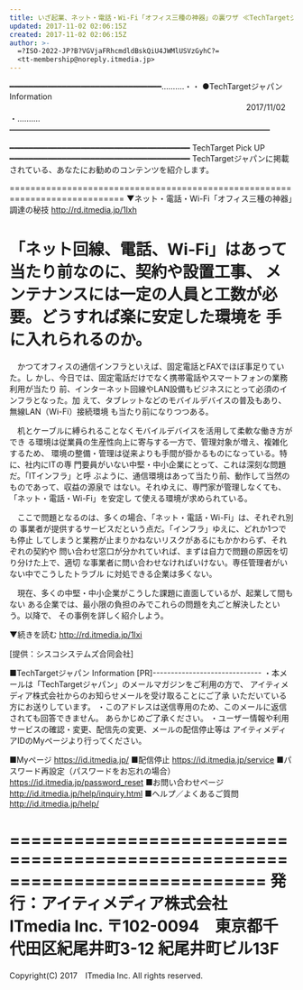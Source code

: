 ```yaml
---
title: いざ起業、ネット・電話・Wi-Fi「オフィス三種の神器」の裏ワザ ≪TechTargetジャパン Info≫
updated: 2017-11-02 02:06:15Z
created: 2017-11-02 02:06:15Z
author: >-
  =?ISO-2022-JP?B?VGVjaFRhcmdldBskQiU4JWMlUSVzGyhC?=
  <tt-membership@noreply.itmedia.jp>
---
```


━━━━━━━━━━━━━━━━━━━━━━━━━━━━━━━━……‥‥・・
●TechTargetジャパン Information
　　　　　　　　　　　　　　　　　　　　　　　　　　　　　　2017/11/02
・‥‥……━━━━━━━━━━━━━━━━━━━━━━━━━━━━━━━━━

━━━━━━━━━━━━━━━━━━━━━━━━━━━━━━━━━━━━━━
TechTarget Pick UP
━━━━━━━━━━━━━━━━━━━━━━━━━━━━━━━━━━━━━━
TechTargetジャパンに掲載されている、あなたにお勧めのコンテンツを紹介します。

============================================================================
▼ネット・電話・Wi-Fi「オフィス三種の神器」調達の秘技
http://rd.itmedia.jp/1lxh

「ネット回線、電話、Wi-Fi」はあって当たり前なのに、契約や設置工事、
メンテナンスには一定の人員と工数が必要。どうすれば楽に安定した環境を
手に入れられるのか。
============================================================================

　かつてオフィスの通信インフラといえば、固定電話とFAXでほぼ事足りていた。し
かし、今日では、固定電話だけでなく携帯電話やスマートフォンの業務利用が当たり
前、インターネット回線やLAN設備もビジネスにとって必須のインフラとなった。加
えて、タブレットなどのモバイルデバイスの普及もあり、無線LAN（Wi-Fi）接続環境
も当たり前になりつつある。

　机とケーブルに縛られることなくモバイルデバイスを活用して柔軟な働き方ができ
る環境は従業員の生産性向上に寄与する一方で、管理対象が増え、複雑化するため、
環境の整備・管理は従来よりも手間が掛かるものになっている。特に、社内にITの専
門要員がいない中堅・中小企業にとって、これは深刻な問題だ。「ITインフラ」と呼
ぶように、通信環境はあって当たり前、動作して当然のものであって、収益の源泉で
はない。それゆえに、専門家が管理しなくても、「ネット・電話・Wi-Fi」を安定し
て使える環境が求められている。

　ここで問題となるのは、多くの場合、「ネット・電話・Wi-Fi」は、それぞれ別の
事業者が提供するサービスだという点だ。「インフラ」ゆえに、どれか1つでも停止
してしまうと業務が止まりかねないリスクがあるにもかかわらず、それぞれの契約や
問い合わせ窓口が分かれていれば、まずは自力で問題の原因を切り分けた上で、適切
な事業者に問い合わせなければいけない。専任管理者がいない中でこうしたトラブル
に対処できる企業は多くない。

　現在、多くの中堅・中小企業がこうした課題に直面しているが、起業して間もない
ある企業では、最小限の負担のみでこれらの問題を丸ごと解決したという。以降で、
その事例を詳しく紹介しよう。

▼続きを読む
http://rd.itmedia.jp/1lxi

[提供：シスコシステムズ合同会社]

■TechTargetジャパン Information [PR]------------------------------
・本メールは「TechTargetジャパン」のメールマガジンをご利用の方で、
アイティメディア株式会社からのお知らせメールを受け取ることにご了承
いただいている方にお送りしています。
・このアドレスは送信専用のため、このメールに返信されても回答できません。
あらかじめご了承ください。
・ユーザー情報や利用サービスの確認・変更、配信先の変更、メールの配信停止等は
アイティメディアIDのMyページより行ってください。

■Myページ
 https://id.itmedia.jp/
■配信停止
 https://id.itmedia.jp/service
■パスワード再設定（パスワードをお忘れの場合）
 https://id.itmedia.jp/password_reset
■お問い合わせページ
 http://id.itmedia.jp/help/inquiry.html
■ヘルプ／よくあるご質問
 http://id.itmedia.jp/help/

============================================================================
発行：アイティメディア株式会社　ITmedia Inc.
〒102-0094　東京都千代田区紀尾井町3-12 紀尾井町ビル13F
============================================================================
Copyright(C) 2017　ITmedia Inc. All rights reserved.